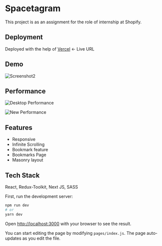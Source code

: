 # Spacetagram

This project is as an assignment for the role of internship at Shopify.

## Deployment

Deployed with the help of [Vercel](https://spacetagram-sooty.vercel.app/) <- Live URL

## Demo

![Screenshot2](https://user-images.githubusercontent.com/76635865/149659156-29c8f8cc-def5-4af3-8fe8-93eb83e228ae.png)

## Performance

![Desktop Performance](https://user-images.githubusercontent.com/76635865/149659798-62677204-b193-4167-8038-d698d966da28.png)

![New Performance](https://user-images.githubusercontent.com/76635865/149659849-da71ab08-9101-4f7f-ab9a-ab1b7b595534.png)

## Features

- Responsive
- Infinite Scrolling
- Bookmark feature
- Bookmarks Page
- Masonry layout

## Tech Stack

 React, Redux-Toolkit, Next JS, SASS 

First, run the development server:

```bash
npm run dev
# or
yarn dev
```

Open [http://localhost:3000](http://localhost:3000) with your browser to see the result.

You can start editing the page by modifying `pages/index.js`. The page auto-updates as you edit the file.
